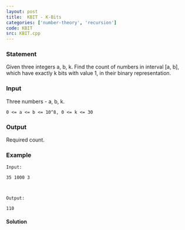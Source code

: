 ```yaml
---
layout: post
title:  KBIT - K-Bits
categories: ['number-theory', 'recursion']
code: KBIT
src: KBIT.cpp
---
```


### **Statement**

Given three integers a, b, k. Find the count of numbers in interval [a, b],
which have exactly k bits with value 1, in their binary representation.

### Input

Three numbers - a, b, k.

    
    
    0 <= a <= b <= 10^8, 0 <= k <= 30

### Output

Required count.

### Example

    
    
    Input:
    35 1000 3
    
    Output:
    110
    



#### **Solution**



